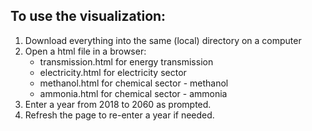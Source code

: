 ## To use the visualization:
<ol>
   <li>Download everything into the same (local) directory on a computer</li>
   
   <li>Open a html file in a browser:
      <ul>
         <li>transmission.html for energy transmission</li>
         <li>electricity.html for electricity sector</li>
         <li>methanol.html for chemical sector - methanol</li>
         <li>ammonia.html for chemical sector - ammonia</li>
      </ul>
   </li>
   
   <li>Enter a year from 2018 to 2060 as prompted.</li>
   
   <li>Refresh the page to re-enter a year if needed.</li>
</ol>
